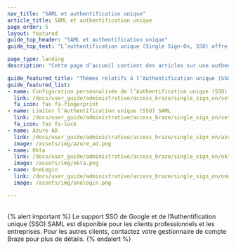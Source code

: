 ```yaml
---
nav_title: "SAML et authentification unique"
article_title: SAML et authentification unique
page_order: 5
layout: featured
guide_top_header: "SAML et authentification unique"
guide_top_text: "L’authentification unique (Single Sign-On, SSO) offre aux entreprises une façon sécurisée et centralisée de contrôler l’accès au tableau de bord de Braze. En bref, un seul ensemble d’informations d’identification peut être utilisé pour accéder à différentes applications, y compris Braze. <br> <br> Braze prend en charge l’Authentification unique (SSO) SAML qui prend en charge les dernières normes du secteur telles que Security Assertion Markup Language (SAML 2.0), ainsi qu’ Azure Active Directory, Okta et OneLogin."

page_type: landing
description: "Cette page d’accueil contient des articles sur une authentification unique (SSO). Ici, vous pouvez trouver de l’aide pour configurer des fournisseurs d’identité pris en charge ou effectuer une configuration personnalisée."

guide_featured_title: "Thèmes relatifs à l’Authentification unique (SSO) SAML"
guide_featured_list:
- name: Configuration personnalisée de l’Authentification unique (SSO) SAML
  link: /docs/user_guide/administrative/access_braze/single_sign_on/set_up/
  fa_icon: fas fa-fingerprint
- name: Limiter l’Authentification unique (SSO) SAML
  link: /docs/user_guide/administrative/access_braze/single_sign_on/set_up/#restriction
  fa_icon: fas fa-lock
- name: Azure AD
  link: /docs/user_guide/administrative/access_braze/single_sign_on/azure_ad/
  image: /assets/img/azure_ad.png
- name: Okta
  link: /docs/user_guide/administrative/access_braze/single_sign_on/okta/
  image: /assets/img/okta.png
- name: OneLogin
  link: /docs/user_guide/administrative/access_braze/single_sign_on/onelogin/
  image: /assets/img/onelogin.png

---
```


<br>
{% alert important %}
Le support SSO de Google et de l’Authentification unique (SSO) SAML est disponible pour les clients professionnels et les entreprises. Pour les autres clients, contactez votre gestionnaire de compte Braze pour plus de détails.
{% endalert %}

<br>